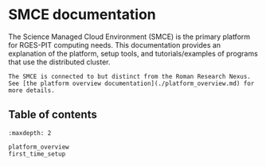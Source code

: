 # SMCE documentation

The Science Managed Cloud Environment (SMCE) is the primary platform for RGES-PIT computing needs. This documentation provides an explanation of the platform, setup tools, and tutorials/examples of programs that use the distributed cluster.

```{note}
The SMCE is connected to but distinct from the Roman Research Nexus. See [the platform overview documentation](./platform_overview.md) for more details.
```

## Table of contents
```{toctree}
:maxdepth: 2

platform_overview
first_time_setup
```
